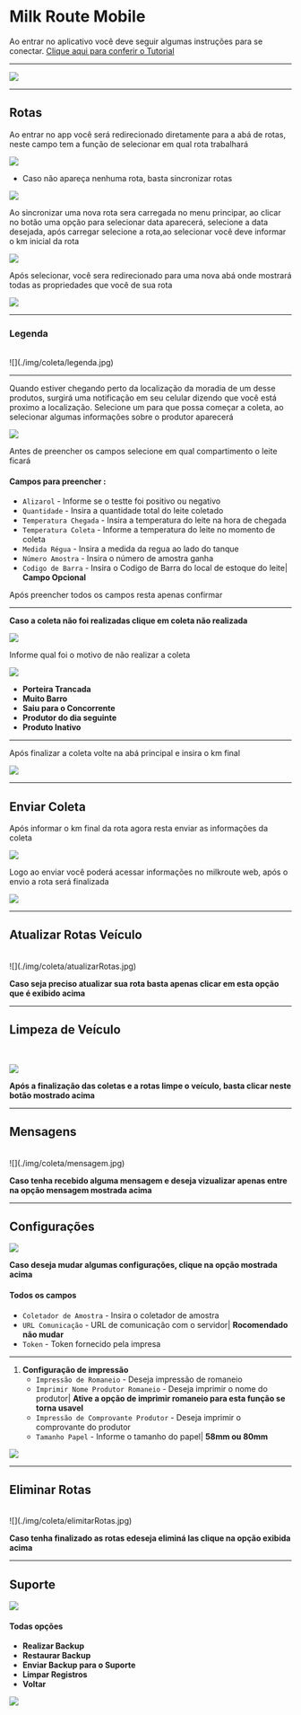 # Milk Route Mobile

Ao entrar no aplicativo você deve seguir algumas instruções para se conectar. [Clique aqui para conferir o Tutorial](https://youtu.be/i1GYTs2Ctr4)
***
![](./img/coleta/home.jpg)
<br>
***

## Rotas
Ao entrar no app você será redirecionado diretamente para a abá de rotas, neste campo tem a função de 
selecionar em qual rota trabalhará

![](./img/coleta/rotas.jpg)

* Caso não apareça nenhuma rota, basta sincronizar rotas

![](./img/coleta/sincronizarRotas.jpg)

Ao sincronizar uma nova rota sera carregada no menu principar, ao clicar no botão uma opção para selecionar data
aparecerá, selecione a data desejada, após carregar selecione a rota,ao selecionar você deve informar o km inicial da 
rota

![](./img/coleta/selecionar.png)

Após selecionar, você sera redirecionado para uma nova abá onde mostrará todas as propriedades que você de sua rota

![](./img/coleta/produtores.jpg)
***
### Legenda
<br>
![](./img/coleta/legenda.jpg)

***

Quando estiver chegando perto da localização da moradia de um desse produtos, surgirá uma notificação em seu celular dizendo que você está proximo a localização. Selecione um para que possa começar a coleta, ao selecionar algumas informações sobre o produtor aparecerá

![](./img/coleta/produtorInfo.jpg)

Antes de preencher os campos selecione em qual compartimento o leite ficará
#### **Campos para preencher :**

* `Alizarol` - Informe se o testte foi positivo ou negativo
* `Quantidade` - Insira a quantidade total do leite coletado
* `Temperatura Chegada` - Insira a temperatura do leite na hora de chegada
* `Temperatura Coleta` - Informe a temperatura do leite no momento de coleta
* `Medida Régua` - Insira a medida da regua ao lado do tanque 
* `Número Amostra` - Insira o número de amostra ganha
* `Codigo de Barra` - Insira o Codigo de Barra do local de estoque do leite| **Campo Opcional**

Após preencher todos os campos resta apenas confirmar
***

**Caso a coleta não foi realizadas clique em coleta não realizada**

![](./img/coleta/coletaNaoRealizada.jpg)

Informe qual foi o motivo de não realizar a coleta

![](./img/coleta/motivo.jpg)

* **Porteira Trancada**
* **Muito Barro**
* **Saiu para o Concorrente**
* **Produtor do dia seguinte**
* **Produto Inativo**
***
Após finalizar a coleta volte na abá principal e insira o km final

![](./img/coleta/kmFinal.jpg)
***

## Enviar Coleta

Após informar o km final da rota agora resta enviar as informações da coleta

![](./img/coleta/enviarColeta.jpg)

Logo ao enviar você poderá acessar informações no milkroute web, após o envio a rota será finalizada

![](./img/coleta/rotaFinalizada.jpg)
***

## Atualizar Rotas Veículo
<br>
![](./img/coleta/atualizarRotas.jpg)

**Caso seja preciso atualizar sua rota basta apenas clicar em esta opção que é exibido acima**
***
## Limpeza de Veículo
<br>

![](./img/coleta/limpezaVeiculo.jpg)

**Após a finalização das coletas e a rotas limpe o veículo, basta clicar neste botão mostrado acima**
***

## Mensagens 
<br>
![](./img/coleta/mensagem.jpg)

**Caso tenha recebido alguma mensagem e deseja vizualizar apenas entre na opção mensagem mostrada acima**
***

## Configurações

![](./img/coleta/configs.jpg)

**Caso deseja mudar algumas configurações, clique na opção mostrada acima**

#### **Todos os campos**

* `Coletador de Amostra` - Insira o coletador de amostra
* `URL Comunicação` - URL de comunicação com o servidor| **Rocomendado não mudar**
* `Token` - Token fornecido pela impresa
****
1. **Configuração de impressão**
    - `Impressão de Romaneio` - Deseja impressão de romaneio
    - `Imprimir Nome Produtor Romaneio` - Deseja imprimir o nome do produtor| **Ative a opção de imprimir romaneio para esta função se torna usavel**
    - `Impressão de Comprovante Produtor` - Deseja imprimir o comprovante do produtor
    - `Tamanho Papel` - Informe o tamanho do papel| **58mm ou 80mm**

![](./img/coleta/configPage.jpg)
***

## Eliminar Rotas
<br>
![](./img/coleta/elimitarRotas.jpg)

**Caso tenha finalizado as rotas edeseja eliminá las clique na opção exibida acima**
***

## Suporte

![](./img//coleta/suporte.jpg)

#### **Todas opções**

* **Realizar Backup**
* **Restaurar Backup**
* **Enviar Backup para o Suporte**
* **Limpar Registros**
* **Voltar**

![](./img/coleta/suportePage.jpg)

